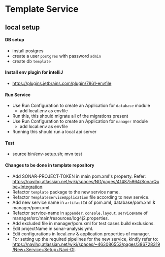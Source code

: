 # Template Service


## local setup
#### DB setup
  - install postgres
  - create a user `postgres` with password `admin`
  - create db `template`


#### Install env plugin for intelliJ
 - https://plugins.jetbrains.com/plugin/7861-envfile

#### Run Service
 - Use Run Configuration to create an Application for `database` module
    - add local.env as envfile
 - Run this, this should migrate all of the migrations present
 - Use Run Configuration to create an Application for `manager` module
    - add local.env as envfile
 - Running this should run a local api server

#### Test
- source bin/env-setup.sh; mvn test

#### Changes to be done in template repository
- Add SONAR-PROJECT-TOKEN in main pom.xml's property. Refer: https://navihq.atlassian.net/wiki/spaces/NG/pages/414875864/SonarQube+Integration
- Refactor `template` package to the new service name.
- Refactor `TemplateServiceApplication` file according to new service.
- Add new service name in `artifactId` of pom.xml, database/pom.xml & manager/pom.xml.
- Refactor service-name in `appender.console.layout.serviceName` of manager/src/main/resources/log4j2.properties.
- Add excluded file in manager/pom.xml for test cases build exclusions.
- Edit projectName in sonar-analysis.yml.
- Edit configurations in local.env & application.properties of manager.
- For setting up the required pipelines for the new service, kindly refer to: https://navihq.atlassian.net/wiki/spaces/~463086553/pages/386728319/New+Service+Setup+Navi-GI. 

